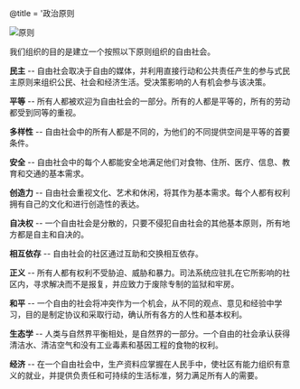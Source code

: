 @title = '政治原则

<p class="pull-right"><img src="page10-1038-full_large.jpg" alt="原则"></p>

我们组织的目的是建立一个按照以下原则组织的自由社会。

**民主** -- 自由社会取决于自由的媒体，并利用直接行动和公共责任产生的参与式民主原则来组织公民、社会和经济生活。受决策影响的人有机会参与该决策。

**平等** -- 所有人都被欢迎为自由社会的一部分。所有的人都是平等的，所有的劳动都受到同等的重视。

**多样性** -- 自由社会中的所有人都是不同的，为他们的不同提供空间是平等的首要条件。

**安全** -- 自由社会中的每个人都能安全地满足他们对食物、住所、医疗、信息、教育和交通的基本需求。

**创造力** -- 自由社会重视文化、艺术和休闲，将其作为基本需求。每个人都有权利拥有自己的文化和进行创造性的表达。

**自决权** -- 一个自由社会是分散的，只要不侵犯自由社会的其他基本原则，所有地方都是自主和自决的。

**相互依存** -- 自由社会的社区通过互助和交换相互依存。

**正义** -- 所有人都有权利不受胁迫、威胁和暴力。司法系统应驻扎在它所影响的社区内，寻求解决而不是报复，并应致力于废除专制的监狱和牢房。

**和平** -- 一个自由的社会将冲突作为一个机会，从不同的观点、意见和经验中学习，目的是制定协议和采取行动，确认所有各方的人性和基本权利。

**生态学** -- 人类与自然界平衡相处，是自然界的一部分。一个自由的社会承认获得清洁水、清洁空气和没有工业毒素和基因工程的食物的权利。

**经济** -- 在一个自由社会中，生产资料应掌握在人民手中，使社区有能力组织有意义的就业，并提供负责任和可持续的生活标准，努力满足所有人的需要。